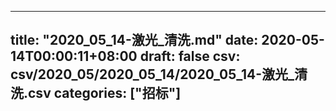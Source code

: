 
---
title: "2020_05_14-激光_清洗.md"
date: 2020-05-14T00:00:11+08:00
draft: false
csv: csv/2020_05/2020_05_14/2020_05_14-激光_清洗.csv
categories: ["招标"]
---
